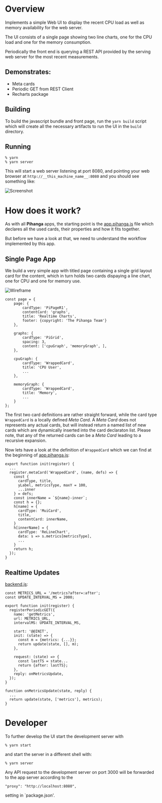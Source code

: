 
# Overview

Implements a simple Web UI to display the recent CPU  load as well as memory availability for the web server.

The UI consists of a single page showing two line charts, one
for the CPU load and one for the memory consumption.

Periodically the front end is querying a REST API provided by the serving web server for the most recent measurements.

## Demonstrates:

* Meta cards
* Periodic GET from REST Client
* Recharts package

## Building

To build the javascript bundle and front page, run the `yarn build`
script which will create all the necessary artifacts to run the UI
in the `build` directory.

## Running

    % yarn
    % yarn server

This will start a web server listening at port 8080, and pointing
your web browser at `http://__this_machine_name__:8080` and you should see something like:

![Screenshot](doc/screenshot1.png)

# How does it work?

As with all __Pihanga__ apps, the starting point is the [app.pihanga.js](src/app.pihanga.js) file which
declares all the used cards, their properties and how it fits together.

But before we have a look at that, we need to understand the workflow implemented by this app.

## Single Page App

We build a very simple app with titled page containing a single grid layout card for the content, which in turn holds two cards dispaying a line chart, one for CPU and one for memory use.

![Wireframe](doc/wireframe.png)

    const page = {
        page: {
            cardType: 'PiPageR1',
            contentCard: 'graphs',
            title: 'Realtime Charts',
            footer: {copyright: 'The Pihanga Team'}
        },

        graphs: {
            cardType: 'PiGrid',
            spacing: 3,
            content: ['cpuGraph', 'memoryGraph', ],
        }, 

        cpuGraph: {
            cardType: 'WrappedCard',
            title: 'CPU User',
            ...
        },

        memoryGraph: {
            cardType: 'WrappedCard',
            title: 'Memory',
            ...
        }
    };

The first two card definitions are rather straight forward, while the
card type `WrappedCard` is a locally defined _Meta Card_. A _Meta Card_ does not represents any actual cards, but will instead return a named list of new cards which are dynamically inserted into the card declaraton list. Please note, that any of the returned cards can be a
_Meta Card_ leading to a recursive expansion.

Now lets have a look at the definition of `WrappedCard` which we can 
find at the beginning of [app.pihanga.js](src/app.pihanga.js):

```
export function init(register) {
  ...
  register.metaCard('WrappedCard', (name, defs) => {
    const {
      cardType, title,
      yLabel, metricsType, maxY = 100,
      ...inner
    } = defs;
    const innerName = `${name}-inner`;
    const h = {};
    h[name] = {
      cardType: 'MuiCard',
      title,
      contentCard: innerName,
    }
    h[innerName] = {
      cardType: 'ReLineChart',
      data: s => s.metrics[metricsType],
      ...
    }
    return h;
  });
}
```

## Realtime Updates

[backend.js](src/backend.js):
```
const METRICS_URL = '/metrics?after=:after';
const UPDATE_INTERVAL_MS = 2000;

export function init(register) {
  registerPeriodicGET({
    name: 'getMetrics',
    url: METRICS_URL,
    intervalMS: UPDATE_INTERVAL_MS,

    start: '@@INIT',
    init: (state) => {
      const m = {metrics: {...}};
      return update(state, [], m);
    },

    request: (state) => {
      const lastTS = state...
      return {after: lastTS};
    },
    reply: onMetricsUpdate,
  });
}

function onMetricsUpdate(state, reply) {
  ...
  return update(state, ['metrics'], metrics);
}
```






# Developer

To further develop the UI start the development server with

    % yarn start

and start the server in a different shell with:

    % yarn server

Any API request to the development server on port 3000 will be forwarded to the app server according to the

    "proxy": "http://localhost:8080",

setting in `package.json'.
